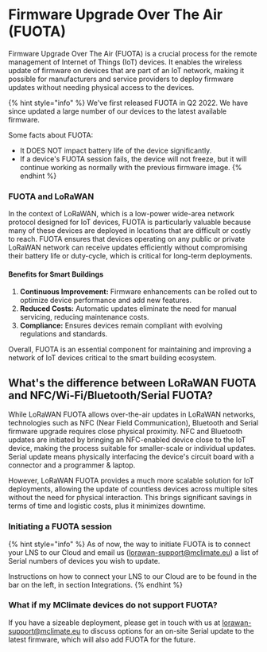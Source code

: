 # Firmware Upgrade Over The Air (FUOTA)

Firmware Upgrade Over The Air (FUOTA) is a crucial process for the remote management of Internet of Things (IoT) devices. It enables the wireless update of firmwarе on devices that are part of an IoT network, making it possible for manufacturers and service providers to deploy firmware updates without needing physical access to the devices.

{% hint style="info" %}
We've first released FUOTA in Q2 2022. We have since updated a large number of our devices to the latest available firmware.&#x20;

Some facts about FUOTA:

* It DOES NOT impact battery life of the device significantly.
* If a device's FUOTA session fails, the device will not freeze, but it will continue working as normally with the previous firmware image.
{% endhint %}

### FUOTA and LoRaWAN

In the context of LoRaWAN, which is a low-power wide-area network protocol designed for IoT devices, FUOTA is particularly valuable because many of these devices are deployed in locations that are difficult or costly to reach. FUOTA ensures that devices operating on any public or private LoRaWAN network can receive updates efficiently without compromising their battery life or duty-cycle, which is critical for long-term deployments.

#### Benefits for Smart Buildings

1. **Continuous Improvement:** Firmware enhancements can be rolled out to optimize device performance and add new features.
2. **Reduced Costs:** Automatic updates eliminate the need for manual servicing, reducing maintenance costs.
3. **Compliance:** Ensures devices remain compliant with evolving regulations and standards.

Overall, FUOTA is an essential component for maintaining and improving a network of IoT devices critical to the smart building ecosystem.&#x20;

## What's the difference between LoRaWAN FUOTA and NFC/Wi-Fi/Bluetooth/Serial FUOTA?

While LoRaWAN FUOTA allows over-the-air updates in LoRaWAN networks, technologies such as NFC (Near Field Communication), Bluetooth and Serial firmware upgrade requires close physical proximity. NFC and Bluetooth updates are initiated by bringing an NFC-enabled device close to the IoT device, making the process suitable for smaller-scale or individual updates.  Serial update means physically interfacing the device's circuit board with a connector and a programmer & laptop.&#x20;

However, LoRaWAN FUOTA provides a much more scalable solution for IoT deployments, allowing the update of countless devices across multiple sites without the need for physical interaction. This brings significant savings in terms of time and logistic costs, plus it minimizes downtime.&#x20;

### **Initiating a FUOTA session**

{% hint style="info" %}
As of now, the way to initiate FUOTA is to connect your LNS to our Cloud and email us (lorawan-support@mclimate.eu) a list of Serial numbers of devices you wish to update.

Instructions on how to connect your LNS to our Cloud are to be found in the bar on the left, in section Integrations.
{% endhint %}

### What if my MClimate devices do not support FUOTA?

If you have a sizeable deployment, please get in touch with us at lorawan-support@mclimate.eu to discuss options for an on-site Serial update to the latest firmware, which will also add FUOTA for the future.
